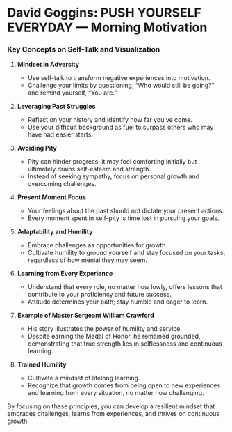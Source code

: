 # David Goggins: PUSH YOURSELF EVERYDAY — Morning Motivation

### Key Concepts on Self-Talk and Visualization

1. **Mindset in Adversity**  
   - Use self-talk to transform negative experiences into motivation.
   - Challenge your limits by questioning, “Who would still be going?” and remind yourself, “You are.”

2. **Leveraging Past Struggles**  
   - Reflect on your history and identify how far you've come.
   - Use your difficult background as fuel to surpass others who may have had easier starts.

3. **Avoiding Pity**  
   - Pity can hinder progress; it may feel comforting initially but ultimately drains self-esteem and strength.
   - Instead of seeking sympathy, focus on personal growth and overcoming challenges.

4. **Present Moment Focus**  
   - Your feelings about the past should not dictate your present actions.
   - Every moment spent in self-pity is time lost in pursuing your goals.

5. **Adaptability and Humility**  
   - Embrace challenges as opportunities for growth. 
   - Cultivate humility to ground yourself and stay focused on your tasks, regardless of how menial they may seem.

6. **Learning from Every Experience**  
   - Understand that every role, no matter how lowly, offers lessons that contribute to your proficiency and future success.
   - Attitude determines your path; stay humble and eager to learn.

7. **Example of Master Sergeant William Crawford**  
   - His story illustrates the power of humility and service.
   - Despite earning the Medal of Honor, he remained grounded, demonstrating that true strength lies in selflessness and continuous learning.

8. **Trained Humility**  
   - Cultivate a mindset of lifelong learning.
   - Recognize that growth comes from being open to new experiences and learning from every situation, no matter how challenging.

By focusing on these principles, you can develop a resilient mindset that embraces challenges, learns from experiences, and thrives on continuous growth.
